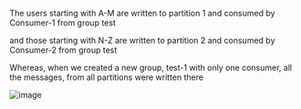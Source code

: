 The users starting with A-M are written to partition 1 and consumed by Consumer-1 from group test

and those starting with N-Z are written to partition 2 and consumed by Consumer-2 from group test

Whereas, when we created a new group, test-1 with only one consumer, all the messages, from all partitions were written there

![image](https://github.com/anushkadeshpande/apache-kafka/assets/53345232/223f91be-626f-4ad9-bc8a-aeb51721457b)
